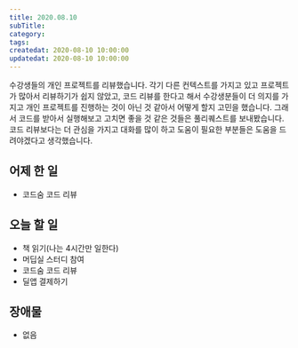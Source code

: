```yaml
---
title: 2020.08.10
subTitle:
category:
tags:
createdat: 2020-08-10 10:00:00
updatedat: 2020-08-10 10:00:00
---
```


수강생들의 개인 프로젝트를 리뷰했습니다. 각기 다른 컨텍스트를 가지고 있고 프로젝트가 많아서 리뷰하기가 쉽지 않았고, 코드 리뷰를 한다고 해서 수강생분들이 더 의지를 가지고 개인 프로젝트를 진행하는 것이 아닌 것 같아서 어떻게 할지 고민을 했습니다. 그래서 코드를 받아서 실행해보고 고치면 좋을 것 같은 것들은 풀리퀘스트를 보내봤습니다. 코드 리뷰보다는 더 관심을 가지고 대화를 많이 하고 도움이 필요한 부분들은 도움을 드려야겠다고 생각했습니다.

## 어제 한 일

* 코드숨 코드 리뷰

## 오늘 할 일

* 책 읽기(나는 4시간만 일한다)
* 머딥실 스터디 참여
* 코드숨 코드 리뷰
* 딜앱 결제하기

## 장애물

* 없음
